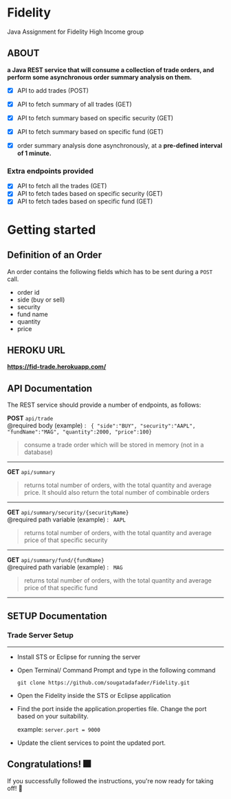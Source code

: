 # Fidelity 
Java Assignment for Fidelity High Income group

## ABOUT

**a Java REST service that will consume a collection of trade orders, and perform some asynchronous
order summary analysis on them.**

- [x] API to add trades (POST) 
- [x] API to fetch summary of all trades (GET)
- [x] API to fetch summary based on specific security (GET)
- [x] API to fetch summary based on specific fund (GET)
- [x] order summary analysis done asynchronously, at a **pre-defined interval of 1 minute.**


### Extra endpoints provided
 - [x] API to fetch all the trades (GET)
 - [x] API to fetch tades based on specific security (GET)
 - [x] API to fetch tades based on specific fund (GET)

# Getting started

## Definition of an Order

An order contains the following fields which has to be sent during a ```POST``` call.
   * order id
   * side (buy or sell)
   * security
   * fund name
   * quantity
   * price

## HEROKU URL
 **https://fid-trade.herokuapp.com/**

## API Documentation
The REST service should provide a number of endpoints, as follows:

**POST** ```api/trade``` 
 <br /> 
@required body (example) : 
``` { "side":"BUY", "security":"AAPL", "fundName":"MAG", "quantity":2000, "price":100}```

>consume a trade order which will be stored in memory (not in a database)
 - - - -
 
**GET** ```api/summary``` 
>returns total number of orders, with the total quantity and average price. It should also return
the total number of combinable orders
 - - - -

**GET** ```api/summary/security/{securityName}```
<br /> 
@required path variable (example) :
``` AAPL```
>returns total number of orders, with the total quantity and average price of that specific security
 - - - -

**GET** ```api/summary/fund/{fundName}```
<br /> 
@required path variable (example) :
``` MAG```
>returns total number of orders, with the total quantity and average price of that specific fund
 - - - -


## SETUP Documentation
### Trade Server Setup
---

*  Install STS or Eclipse for running the server

*  Open Terminal/ Command Prompt and type in the following command

   ```git clone https://github.com/sougatadafader/Fidelity.git```

*  Open the Fidelity inside the STS or Eclipse application

*  Find the port inside the application.properties file. Change the port based on your suitability.

   example: ```server.port = 9000```

*  Update the client services to point the updated port.

## Congratulations! :fireworks:


 If you successfully followed the instructions, you're now ready for taking off! :rocket:	



